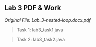 ## Lab 3 PDF & Work

*Original File: Lab_3-nested-loop.docx.pdf*

>Task 1: lab3_task1.java

>Task 2: lab3_task2.java
